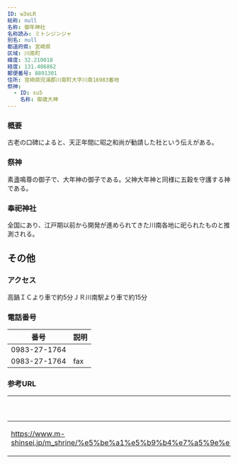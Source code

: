 ```yaml
---
ID: w3oLR
総称: null
名称: 御年神社
名称読み: ミトシジンジャ
別名: null
都道府県: 宮崎県
区域: 川南町
緯度: 32.210018
経度: 131.486862
郵便番号: 8891301
住所: 宮崎県児湯郡川南町大字川南16983番地
祭神:
  - ID: su5
    名称: 御歳大神
---
```


### 概要

古老の口碑によると、天正年間に昭之和尚が勧請した社という伝えがある。

### 祭神

素盞鳴尊の御子で、大年神の御子である。父神大年神と同様に五穀を守護する神である。

### 奉祀神社

全国にあり、江戸期以前から開発が進められてきた川南各地に祀られたものと推測される。

## その他

### アクセス

高鍋ＩＣより車で約5分ＪＲ川南駅より車で約15分

### 電話番号

| 番号         | 説明 |
| ------------ | ---- |
| 0983-27-1764 |      |
| 0983-27-1764 | fax  |

### 参考URL

| URL                                                                                                                                                                                      | 説明   |
| ---------------------------------------------------------------------------------------------------------------------------------------------------------------------------------------- | ------ |
| https://www.m-shinsei.jp/m_shrine/%e5%be%a1%e5%b9%b4%e7%a5%9e%e7%a4%be%ef%bc%88%e3%81%bf%e3%81%a8%e3%81%97%e3%81%98%e3%82%93%e3%81%98%e3%82%83%ef%bc%89%e5%b7%9d%e5%8d%97%e7%94%ba16983/ | 神社庁 |
